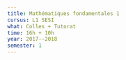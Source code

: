 ```yaml
---
title: Mathématiques fondamentales 1
cursus: L1 SESI
what: Colles + Tutorat
time: 16h + 10h
year: 2017--2018
semester: 1
---
```

